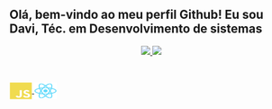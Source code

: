 ## Olá, bem-vindo ao meu perfil Github! Eu sou Davi, Téc. em Desenvolvimento de sistemas

<div align="center">
  <a href="https://github.com/dviniciusbr">
  <img height="180em" src="https://github-readme-stats.vercel.app/api?username=dviniciusbr&show_icons=true&theme=algolia&include_all_commits=true&count_private=true"/>
  <img height="135em" src="https://github-readme-stats.vercel.app/api/top-langs/?username=dviniciusbr&layout=compact&langs_count=7&theme=algolia"/>
</div>
  
##
  
<div style="display: inline_block"><br>
  <img align="center" alt="Davi-Js" height="30" width="40" src="https://raw.githubusercontent.com/devicons/devicon/master/icons/javascript/javascript-plain.svg">
  <img align="center" alt="Rafa-React" height="30" width="40" src="https://raw.githubusercontent.com/devicons/devicon/master/icons/react/react-original.svg">
</div>
